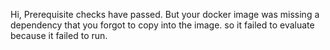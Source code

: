 Hi,
Prerequisite checks have passed. But your docker image was missing a
dependency that you forgot to copy into the image. so it failed to evaluate
because it failed to run.